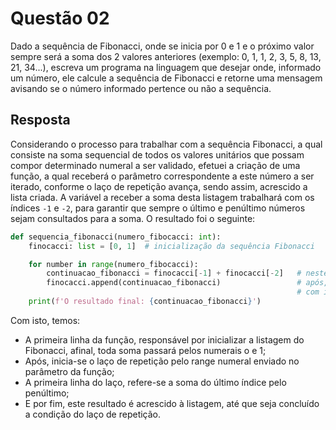 # Questão 02

Dado a sequência de Fibonacci, onde se inicia por 0 e 1 e o próximo valor sempre será a soma dos 2 valores anteriores (exemplo: 0, 1, 1, 2, 3, 5, 8, 13, 21, 34...), escreva um programa na linguagem que desejar onde, informado um número, ele
calcule a sequência de Fibonacci e retorne uma mensagem avisando se o número informado pertence ou não a sequência.

## Resposta

Considerando o processo para trabalhar com a sequência Fibonacci, a qual consiste na soma sequencial de todos os valores unitários que possam compor determinado numeral a ser validado, efetuei a criação de uma função, a qual receberá o 
parâmetro correspondente a este número a ser iterado, conforme o laço de repetição avança, sendo assim, acrescido a lista criada.
A variável a receber a soma desta listagem trabalhará com os índices `-1` e `-2`, para garantir que sempre o último e penúltimo números sejam consultados para a soma.
O resultado foi o seguinte:

```python
def sequencia_fibonacci(numero_fibocacci: int):
    finocacci: list = [0, 1]  # inicialização da sequência Fibonacci

    for number in range(numero_fibocacci):
        continuacao_fibonacci = finocacci[-1] + finocacci[-2]   # neste processo, o índice -1 será a garantia que sempre será validado o último item da lista, que por sua vez, somará com o penúltimo número
        finocacci.append(continuacao_fibonacci)                 # após, a soma em questão, será adicionada à lista através do método append(), atualizando então o último índice da listagem, e garantindo a repetição da linha anterior
                                                                # com isto, existe a garanti que o laço será repetido até que toda a lista seja populada com a númeração Fibonacci a ser validada
    print(f'O resultado final: {continuacao_fibonacci}')

```

Com isto, temos:

- A primeira linha da função, responsável por inicializar a listagem do Fibonacci, afinal, toda soma passará pelos numerais o e 1;
- Após, inicia-se o laço de repetição pelo range numeral enviado no parâmetro da função;
- A primeira linha do laço, refere-se a soma do último índice pelo penúltimo;
- E por fim, este resultado é acrescido à listagem, até que seja concluído a condição do laço de repetição.